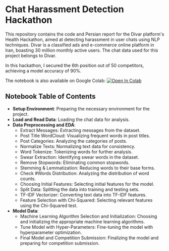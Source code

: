# Chat Harassment Detection Hackathon

This repository contains the code and Persian report for the Divar platform's Health Hackathon, aimed at detecting harassment in user chats using NLP techniques. Divar is a classified ads and e-commerce online platform in Iran, boasting 30 million monthly active users. The chat data used for this project belongs to Divar.

In this hackathon, I secured the 6th position out of 50 competitors, achieving a model accuracy of 90%.

The notebook is also available on Google Colab: [![Open In Colab](https://colab.research.google.com/assets/colab-badge.svg)](https://colab.research.google.com/drive/1iWFmz-VUbeGX8-ueXcE7kLRK_hFGu4KJ?usp=sharing)

## Notebook Table of Contents

- **Setup Environment**: Preparing the necessary environment for the project.
- **Load and Read Data**: Loading the chat data for analysis.
- **Data Preprocessing and EDA**:
    - Extract Messages: Extracting messages from the dataset.
    - Post Title WordCloud: Visualizing frequent words in post titles.
    - Post Categories: Analyzing the categories of posts.
    - Normalize Texts: Normalizing text data for consistency.
    - Word Tokenize: Tokenizing words for further analysis.
    - Swear Extraction: Identifying swear words in the dataset.
    - Remove Stopwords: Eliminating common stopwords.
    - Stemming & Lemmatization: Reducing words to their base forms.
    - Check #Words Distribution: Analyzing the distribution of word counts.
    - Choosing Initial Features: Selecting initial features for the model.
    - Split Data: Splitting the data into training and testing sets.
    - TF-IDF Vectorizer: Converting text data into TF-IDF features.
    - Feature Selection with Chi-Squared: Selecting relevant features using the Chi-Squared test.
- **Model Data**:
    - Machine Learning Algorithm Selection and Initialization: Choosing and initializing the appropriate machine learning algorithms.
    - Tune Model with Hyper-Parameters: Fine-tuning the model with hyperparameter optimization.
    - Final Model and Competition Submission: Finalizing the model and preparing for competition submission.
